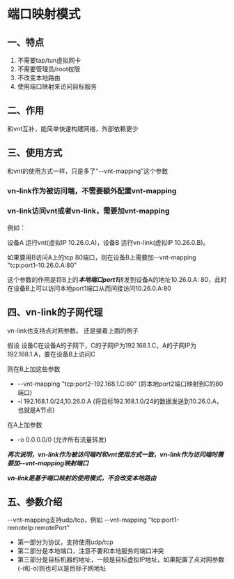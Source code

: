 # 端口映射模式

## 一、特点

1. 不需要tap/tun虚拟网卡
2. 不需要管理员/root权限
3. 不改变本地路由
4. 使用端口映射来访问目标服务

## 二、作用

和vnt互补，能简单快速构建网络，外部依赖更少

## 三、使用方式

和vnt的使用方式一样，只是多了"--vnt-mapping"这个参数

### vn-link作为被访问端，不需要额外配置vnt-mapping

### vn-link访问vnt或者vn-link，需要加vnt-mapping

例如：

设备A 运行vnt(虚拟IP 10.26.0.A)，设备B 运行vn-link(虚拟IP 10.26.0.B)。

如果要用B访问A上的tcp 80端口，则在设备B上需要加--vnt-mapping "tcp:port1-10.26.0.A:80"

这个参数的作用是将B上的***本地端口port1***转发到设备A的地址10.26.0.A:
80，此时在设备B上可以访问本地port1端口从而间接访问10.26.0.A:80

## 四、vn-link的子网代理

vn-link也支持点对网参数。 还是接着上面的例子

假设 设备C在设备A的子网下，C的子网IP为192.168.1.C，A的子网IP为192.168.1.A，要在设备B上访问C

则在B上加这些参数

- --vnt-mapping "tcp:port2-192.168.1.C:80" (将本地port2端口映射到C的80端口)
- -i 192.168.1.0/24,10.26.0.A (将目标192.168.1.0/24的数据发送到10.26.0.A，也就是A节点)

在A上加参数

- -o 0.0.0.0/0 (允许所有流量转发)

***再次说明，vn-link作为被访问端时和vnt使用方式一致，vn-link作为访问端时需要加--vnt-mapping映射端口***

***vn-link是基于端口映射的使用模式，不会改变本地路由***

## 五、参数介绍

--vnt-mapping支持udp/tcp，例如 --vnt-mapping "tcp:port1-remoteIp:remotePort"

- 第一部分为协议，支持使用udp/tcp
- 第二部分是本地端口，注意不要和本地服务的端口冲突
- 第三部分是目标机器的地址，一般是目标虚拟IP地址，如果配置了点对网参数(-i和-o)则也可以是目标子网地址





